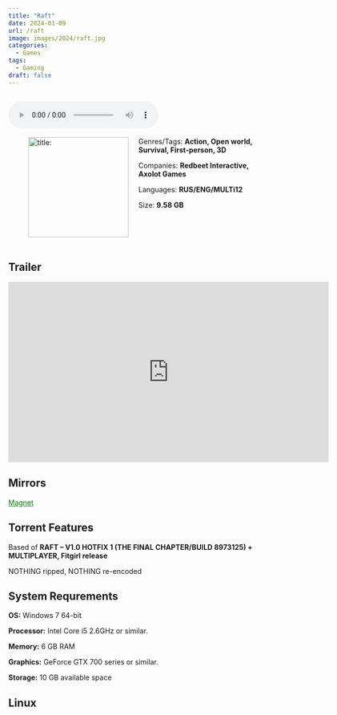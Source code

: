 ```yaml
---
title: "Raft"
date: 2024-01-09
url: /raft
image: images/2024/raft.jpg
categories:
  - Games
tags:
  - Gaming
draft: false
---
```

##
<style>
  body.dark-mode,
  body.dark-mode main * {
    background: url('/images/2024/raft.webp') center center fixed no-repeat;
    background-size: 100% 100%;
    background-size: cover;
    color: #f5f5f5;
  }
</style>
<script>
    document.addEventListener('DOMContentLoaded', function () {
        var body = document.body;
        var switcher = document.querySelector('.js-toggle');
                body.classList.add('dark-mode');
                // Save user preference in storage
                localStorage.setItem('darkMode', 'true');
            
        });
</script>

<audio controls autoplay>
  <source src="/audio/raft.mp3" type="audio/mp3">
  Your browser does not support the audio tag.
</audio>⠀⠀⠀
⠀
<figure style="float: left; margin-right: 20px;">
  <img src="/images/2024/raft.jpg" alt="title: "Cuphead"" style="width: 200px;">
</figure>

Genres/Tags: **Action, Open world, Survival, First-person, 3D**

Companies: **Redbeet Interactive, Axolot Games**

Languages: **RUS/ENG/MULTi12**

Size: **9.58 GB**

# ⠀

## Trailer
<iframe width="640" height="360" src="https://www.youtube.com/embed/__w615A5lC4" title="Raft - Launch Trailer" frameborder="0" allow="accelerometer; autoplay; clipboard-write; encrypted-media; gyroscope; picture-in-picture; web-share" allowfullscreen></iframe>

## Mirrors
<a href="magnet:?xt=urn:btih:GFYQEQ6ERREGGLHJCHA3JS43NYDUYLR3&dn=Raft" style="color: green;">Magnet</a>

## Torrent Features
Based of **RAFT – V1.0 HOTFIX 1 (THE FINAL CHAPTER/BUILD 8973125) + MULTIPLAYER, Fitgirl release**

NOTHING ripped, NOTHING re-encoded

## System Requrements
**OS:** Windows 7 64-bit

**Processor:** Intel Core i5 2.6GHz or similar.

**Memory:** 6 GB RAM

**Graphics:** GeForce GTX 700 series or similar.

**Storage:** 10 GB available space

## Linux
